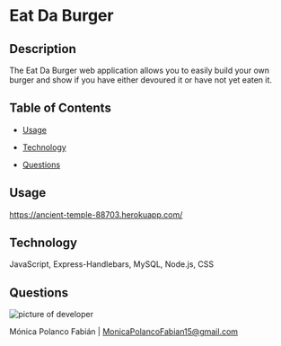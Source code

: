 # Eat Da Burger

## Description

The Eat Da Burger web application allows you to easily build your own burger and show if you have either devoured it or have not yet eaten it.

## Table of Contents

* [Usage](#usage)

* [Technology](#Technology)

* [Questions](#questions)


## Usage

https://ancient-temple-88703.herokuapp.com/

## Technology

JavaScript, Express-Handlebars, MySQL, Node.js, CSS

## Questions

![picture of developer](https://avatars3.githubusercontent.com/u/60660512?v=4)

Mónica Polanco Fabián | MonicaPolancoFabian15@gmail.com
